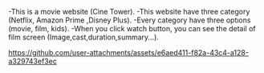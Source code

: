 -This is a movie website (Cine Tower).
-This website have three category (Netflix, Amazon Prime ,Disney Plus).
-Every category have three optıons (movie, film, kids).
-When you click watch button, you can see the detail of film screen (Image,cast,duration,summary...).



https://github.com/user-attachments/assets/e6aed411-f82a-43c4-a128-a329743ef3ec


